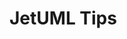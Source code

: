 # JetUML Tips

<div id=body></div>

<script src="https://ajax.googleapis.com/ajax/libs/jquery/3.5.1/jquery.min.js"></script>

<script>

  jQuery.get('src/ca/mcgill/cs/jetuml/JetUML.properties', data => 
    {
      var numTips = 0;
      var lines = data.split("\n");
      for(var i = 0; i<lines.length; i++)
      {
      	var line = lines[i];
      	if (line.includes("tips.quantity="))
      	{
      		numTips = line.split("tips.quantity=")[1];
      		break;
      	}
      }

      for(var j = 1; j <= numTips; j++)
      {
        var tipFileName = "tip-" + j + ".json";
        var tipPath = "tipdata/tips/" + tipFileName;
        $.getJSON(tipPath, data =>
          {
          	var collapsibleTip = $('<button/>', 
          	{
              text: data["title"],
              id: 'button_j',
              class: 'collapsible',
              click: function () { alert('hi'); }
            });
            $("#body").append(collapsibleTip);
          }
        );
      }
    }
  );

</script>